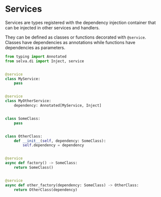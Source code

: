 # Services

Services are types registered with the dependency injection container that can be
injected in other services and handlers.

They can be defined as classes or functions decorated with `@service`. Classes have
dependencies as annotations while functions have dependencies as parameters.

```python
from typing import Annotated
from selva.di import Inject, service


@service
class MyService:
    pass


@service
class MyOtherService:
    dependency: Annotated[MyService, Inject]


class SomeClass:
    pass


class OtherClass:
    def __init__(self, dependency: SomeClass):
        self.dependency = dependency


@service
async def factory() -> SomeClass:
    return SomeClass()


@service
async def other_factory(dependency: SomeClass) -> OtherClass:
    return OtherClass(dependency)
```